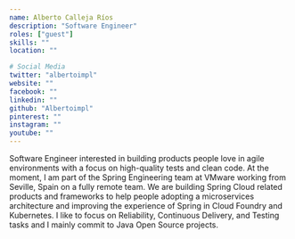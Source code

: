 ```yaml
---
name: Alberto Calleja Ríos
description: "Software Engineer"
roles: ["guest"]
skills: ""
location: ""

# Social Media
twitter: "albertoimpl"
website: ""
facebook: ""
linkedin: ""
github: "Albertoimpl"
pinterest: ""
instagram: ""
youtube: ""
---
```


Software Engineer interested in building products people love in agile environments with a focus on high-quality tests and clean code. At the moment, I am part of the Spring Engineering team at VMware working from Seville, Spain on a fully remote team. We are building Spring Cloud related products and frameworks to help people adopting a microservices architecture and improving the experience of Spring in Cloud Foundry and Kubernetes. I like to focus on Reliability, Continuous Delivery, and Testing tasks and I mainly commit to Java Open Source projects.

<!--more-->
